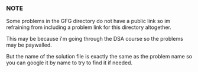 ### NOTE 
Some problems in the GFG directory do not have a public link so im refraining from including a problem link for this directory altogether.

This may be because i'm going through the DSA course so the problems may be paywalled.

But the name of the solution file is exactly the same as the problem name so you can google it by name to try to find it if needed.